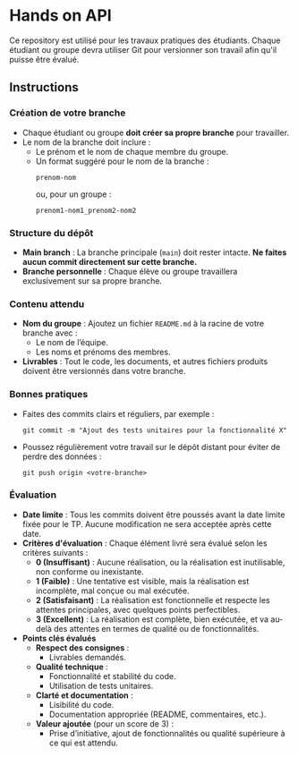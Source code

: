 # Hands on API
Ce repository est utilisé pour les travaux pratiques des étudiants. Chaque étudiant ou groupe devra utiliser Git pour versionner son travail afin qu'il puisse être évalué.  

## Instructions  

### Création de votre branche  
- Chaque étudiant ou groupe **doit créer sa propre branche** pour travailler.  
- Le nom de la branche doit inclure :  
  - Le prénom et le nom de chaque membre du groupe.  
  - Un format suggéré pour le nom de la branche :  
    ```
    prenom-nom
    ```
    ou, pour un groupe :  
    ```
    prenom1-nom1_prenom2-nom2

### Structure du dépôt  
- **Main branch** : La branche principale (`main`) doit rester intacte. **Ne faites aucun commit directement sur cette branche.**  
- **Branche personnelle** : Chaque élève ou groupe travaillera exclusivement sur sa propre branche.

### Contenu attendu  
- **Nom du groupe** : Ajoutez un fichier `README.md` à la racine de votre branche avec :  
  - Le nom de l’équipe.  
  - Les noms et prénoms des membres.  
- **Livrables** : Tout le code, les documents, et autres fichiers produits doivent être versionnés dans votre branche.

### Bonnes pratiques  
- Faites des commits clairs et réguliers, par exemple :  
    ```
    git commit -m "Ajout des tests unitaires pour la fonctionnalité X"
    ```  
- Poussez régulièrement votre travail sur le dépôt distant pour éviter de perdre des données :  
    ```
    git push origin <votre-branche>
    ```  

### Évaluation  
- **Date limite** : Tous les commits doivent être poussés avant la date limite fixée pour le TP. Aucune modification ne sera acceptée après cette date.  
- **Critères d'évaluation** : Chaque élément livré sera évalué selon les critères suivants :  
  - **0 (Insuffisant)** : Aucune réalisation, ou la réalisation est inutilisable, non conforme ou inexistante.  
  - **1 (Faible)** : Une tentative est visible, mais la réalisation est incomplète, mal conçue ou mal exécutée.  
  - **2 (Satisfaisant)** : La réalisation est fonctionnelle et respecte les attentes principales, avec quelques points perfectibles.  
  - **3 (Excellent)** : La réalisation est complète, bien exécutée, et va au-delà des attentes en termes de qualité ou de fonctionnalités.  
- **Points clés évalués** 
  - **Respect des consignes** :  
     - Livrables demandés.  
  - **Qualité technique** :  
     - Fonctionnalité et stabilité du code.  
     - Utilisation de tests unitaires.  
  - **Clarté et documentation** :  
     - Lisibilité du code.  
     - Documentation appropriée (README, commentaires, etc.).  
  - **Valeur ajoutée** (pour un score de 3) :  
     - Prise d’initiative, ajout de fonctionnalités ou qualité supérieure à ce qui est attendu.  
